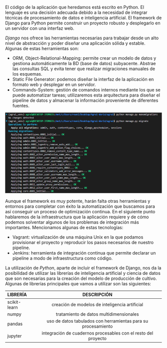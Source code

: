 El código de la aplicación que heredamos está escrito en Python. El lenguaje es una decisión adecuada debido a la necesidad de integrar técnicas de procesamiento de datos e inteligencia artificial. El framework de Django para Python permite construir un proyecto robusto y desplegarlo en un servidor con una interfaz web.

*Django* nos ofrece las herramientas necesarias para trabajar desde un alto nivel de abstracción y poder diseñar una aplicación sólida y estable. Algunas de estas herramientas son:

- ORM, Object-Relational-Mapping: permite crear un modelo de datos y gestiona automáticamente la BD (base de datos) subyacente. Abstrae las consultas SQL y evita tener que realizar migraciones manuales de los esquemas.
- Static File Generator: podemos diseñar la interfaz de la aplicación en formato web y desplegar en un servidor.
- Commands-System: gestión de comandos internos mediante los que se puede automatizar tareas; utilizaremos esta arquitectura para diseñar el pipeline de datos y almacenar la información proveniente de diferentes fuentes.

![Ejemplo de uso de una migración en Django al estado inicial de la base de datos.](figures/django_migrate.png)

Aunque el framework es muy potente, harán falta otras herramientas y entornos para completar con éxito la automatización que buscamos para así conseguir un proceso de optimización continua. En el siguiente punto hablaremos de la infraestructura que la aplicación requiere y de cómo podemos solventar algunos de los problemas de integración más importantes. Mencionamos algunas de estas tecnologías:

- Vagrant: virtualización de una máquina Unix en la que podamos provisionar el proyecto y reproducir los pasos necesarios de nuestro pipeline.
- Jenkins: herramienta de integración continua que permite declarar un pipeline a modo de infraestructura como código. 

La utilización de *Python*, aparte de incluir el framework de Django, nos da la posibilidad de utilizar las librerías de inteligencia artificial y ciencia de datos que son necesarias para la creación del modelo de producción de cultivo. Algunas de librerías principales que vamos a utilizar son las siguientes:

LIBRERÍA | DESCRIPCIÓN
:----------------|:-------------:
scikit-learn | creación de modelos de inteligencia artificial
numpy | tratamiento de datos multidimensionales
pandas | uso de datos tabulados con herramientas para su procesamiento
jupyter | integración de cuadernos procesables con el resto del proyecto



